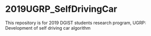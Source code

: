 # 2019UGRP_SelfDrivingCar
This repository is for 2019 DGIST students research program, UGRP: Development of self driving car algorithm
